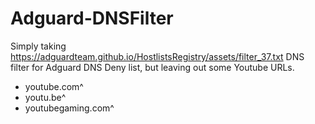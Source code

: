# Adguard-DNSFilter

Simply taking https://adguardteam.github.io/HostlistsRegistry/assets/filter_37.txt DNS filter for Adguard DNS Deny list, but leaving out some Youtube URLs.
* youtube.com^
* youtu.be^
* youtubegaming.com^
